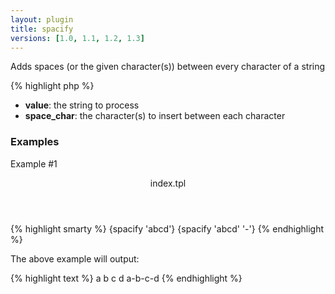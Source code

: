 ```yaml
---
layout: plugin
title: spacify
versions: [1.0, 1.1, 1.2, 1.3]
---
```


Adds spaces (or the given character(s)) between every character of a string
<div class="code-box">
{% highlight php %}
<?php
spacify(string $value, [ $space_char = ' ' ])
{% endhighlight %}
</div>

* **value**: the string to process
* **space_char**: the character(s) to insert between each character

### Examples
Example #1
<div class="code-box">
<header>index.tpl</header>
{% highlight smarty %}
{spacify 'abcd'}
{spacify 'abcd' '-'}
{% endhighlight %}
</div>

The above example will output:
<div class="code-box">
{% highlight text %}
a b c d
a-b-c-d
{% endhighlight %}
</div>